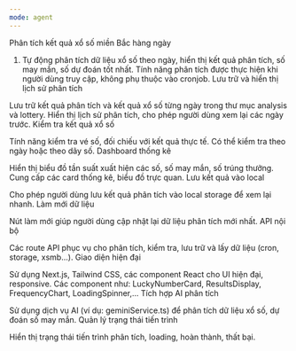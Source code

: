 ```yaml
---
mode: agent
---
```

Phân tích kết quả xổ số miền Bắc hàng ngày

1. Tự động phân tích dữ liệu xổ số theo ngày, hiển thị kết quả phân tích, số may mắn, số dự đoán tốt nhất.
Tính năng phân tích được thực hiện khi người dùng truy cập, không phụ thuộc vào cronjob.
Lưu trữ và hiển thị lịch sử phân tích

Lưu trữ kết quả phân tích và kết quả xổ số từng ngày trong thư mục analysis và lottery.
Hiển thị lịch sử phân tích, cho phép người dùng xem lại các ngày trước.
Kiểm tra kết quả xổ số

Tính năng kiểm tra vé số, đối chiếu với kết quả thực tế.
Có thể kiểm tra theo ngày hoặc theo dãy số.
Dashboard thống kê

Hiển thị biểu đồ tần suất xuất hiện các số, số may mắn, số trúng thưởng.
Cung cấp các card thống kê, biểu đồ trực quan.
Lưu kết quả vào local

Cho phép người dùng lưu kết quả phân tích vào local storage để xem lại nhanh.
Làm mới dữ liệu

Nút làm mới giúp người dùng cập nhật lại dữ liệu phân tích mới nhất.
API nội bộ

Các route API phục vụ cho phân tích, kiểm tra, lưu trữ và lấy dữ liệu (cron, storage, xsmb...).
Giao diện hiện đại

Sử dụng Next.js, Tailwind CSS, các component React cho UI hiện đại, responsive.
Các component như: LuckyNumberCard, ResultsDisplay, FrequencyChart, LoadingSpinner,...
Tích hợp AI phân tích

Sử dụng dịch vụ AI (ví dụ: geminiService.ts) để phân tích dữ liệu xổ số, dự đoán số may mắn.
Quản lý trạng thái tiến trình

Hiển thị trạng thái tiến trình phân tích, loading, hoàn thành, thất bại.